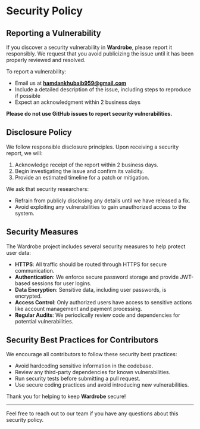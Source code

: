 # Security Policy

## Reporting a Vulnerability

If you discover a security vulnerability in **Wardrobe**, please report it responsibly. We request that you avoid publicizing the issue until it has been properly reviewed and resolved.

To report a vulnerability:
- Email us at **hamdankhubaib959@gmail.com**
- Include a detailed description of the issue, including steps to reproduce if possible
- Expect an acknowledgment within 2 business days

**Please do not use GitHub issues to report security vulnerabilities.**

## Disclosure Policy

We follow responsible disclosure principles. Upon receiving a security report, we will:
1. Acknowledge receipt of the report within 2 business days.
2. Begin investigating the issue and confirm its validity.
3. Provide an estimated timeline for a patch or mitigation.

We ask that security researchers:
- Refrain from publicly disclosing any details until we have released a fix.
- Avoid exploiting any vulnerabilities to gain unauthorized access to the system.

## Security Measures

The Wardrobe project includes several security measures to help protect user data:
- **HTTPS**: All traffic should be routed through HTTPS for secure communication.
- **Authentication**: We enforce secure password storage and provide JWT-based sessions for user logins.
- **Data Encryption**: Sensitive data, including user passwords, is encrypted.
- **Access Control**: Only authorized users have access to sensitive actions like account management and payment processing.
- **Regular Audits**: We periodically review code and dependencies for potential vulnerabilities.

## Security Best Practices for Contributors

We encourage all contributors to follow these security best practices:
- Avoid hardcoding sensitive information in the codebase.
- Review any third-party dependencies for known vulnerabilities.
- Run security tests before submitting a pull request.
- Use secure coding practices and avoid introducing new vulnerabilities.

Thank you for helping to keep **Wardrobe** secure!

---

Feel free to reach out to our team if you have any questions about this security policy.
